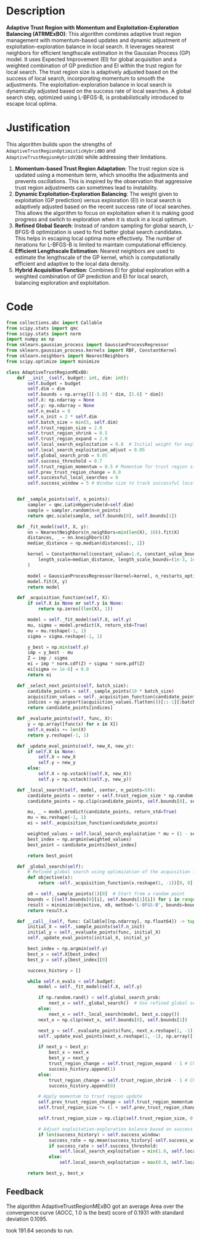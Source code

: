 # Description
**Adaptive Trust Region with Momentum and Exploitation-Exploration Balancing (ATRMExBO)**: This algorithm combines adaptive trust region management with momentum-based updates and dynamic adjustment of exploitation-exploration balance in local search. It leverages nearest neighbors for efficient lengthscale estimation in the Gaussian Process (GP) model. It uses Expected Improvement (EI) for global acquisition and a weighted combination of GP prediction and EI within the trust region for local search. The trust region size is adaptively adjusted based on the success of local search, incorporating momentum to smooth the adjustments. The exploitation-exploration balance in local search is dynamically adjusted based on the success rate of local searches. A global search step, optimized using L-BFGS-B, is probabilistically introduced to escape local optima.

# Justification
This algorithm builds upon the strengths of `AdaptiveTrustRegionOptimisticHybridBO` and `AdaptiveTrustRegionHybridV2BO` while addressing their limitations.
1.  **Momentum-based Trust Region Adaptation**: The trust region size is updated using a momentum term, which smooths the adjustments and prevents oscillations. This is inspired by the observation that aggressive trust region adjustments can sometimes lead to instability.
2.  **Dynamic Exploitation-Exploration Balancing**: The weight given to exploitation (GP prediction) versus exploration (EI) in local search is adaptively adjusted based on the recent success rate of local searches. This allows the algorithm to focus on exploitation when it is making good progress and switch to exploration when it is stuck in a local optimum.
3.  **Refined Global Search**: Instead of random sampling for global search, L-BFGS-B optimization is used to find better global search candidates. This helps in escaping local optima more effectively. The number of iterations for L-BFGS-B is limited to maintain computational efficiency.
4.  **Efficient Lengthscale Estimation**: Nearest neighbors are used to estimate the lengthscale of the GP kernel, which is computationally efficient and adaptive to the local data density.
5.  **Hybrid Acquisition Function**: Combines EI for global exploration with a weighted combination of GP prediction and EI for local search, balancing exploration and exploitation.

# Code
```python
from collections.abc import Callable
from scipy.stats import qmc
from scipy.stats import norm
import numpy as np
from sklearn.gaussian_process import GaussianProcessRegressor
from sklearn.gaussian_process.kernels import RBF, ConstantKernel
from sklearn.neighbors import NearestNeighbors
from scipy.optimize import minimize

class AdaptiveTrustRegionMExBO:
    def __init__(self, budget: int, dim: int):
        self.budget = budget
        self.dim = dim
        self.bounds = np.array([[-5.0] * dim, [5.0] * dim])
        self.X: np.ndarray = None
        self.y: np.ndarray = None
        self.n_evals = 0
        self.n_init = 2 * self.dim
        self.batch_size = min(5, self.dim)
        self.trust_region_size = 2.0
        self.trust_region_shrink = 0.5
        self.trust_region_expand = 2.0
        self.local_search_exploitation = 0.8  # Initial weight for exploitation in local search
        self.local_search_exploitation_adjust = 0.05
        self.global_search_prob = 0.05
        self.success_threshold = 0.7
        self.trust_region_momentum = 0.5 # Momentum for trust region size update
        self.prev_trust_region_change = 0.0
        self.successful_local_searches = 0
        self.success_window = 5 # Window size to track successful local searches


    def _sample_points(self, n_points):
        sampler = qmc.LatinHypercube(d=self.dim)
        sample = sampler.random(n=n_points)
        return qmc.scale(sample, self.bounds[0], self.bounds[1])

    def _fit_model(self, X, y):
        nn = NearestNeighbors(n_neighbors=min(len(X), 10)).fit(X)
        distances, _ = nn.kneighbors(X)
        median_distance = np.median(distances[:, 1])

        kernel = ConstantKernel(constant_value=1.0, constant_value_bounds=(1e-3, 1e3)) * RBF(
            length_scale=median_distance, length_scale_bounds=(1e-3, 1e3)
        )

        model = GaussianProcessRegressor(kernel=kernel, n_restarts_optimizer=0, alpha=1e-6)
        model.fit(X, y)
        return model

    def _acquisition_function(self, X):
        if self.X is None or self.y is None:
            return np.zeros((len(X), 1))

        model = self._fit_model(self.X, self.y)
        mu, sigma = model.predict(X, return_std=True)
        mu = mu.reshape(-1, 1)
        sigma = sigma.reshape(-1, 1)

        y_best = np.min(self.y)
        imp = y_best - mu
        Z = imp / sigma
        ei = imp * norm.cdf(Z) + sigma * norm.pdf(Z)
        ei[sigma <= 1e-6] = 0.0
        return ei

    def _select_next_points(self, batch_size):
        candidate_points = self._sample_points(10 * batch_size)
        acquisition_values = self._acquisition_function(candidate_points)
        indices = np.argsort(acquisition_values.flatten())[::-1][:batch_size]
        return candidate_points[indices]

    def _evaluate_points(self, func, X):
        y = np.array([func(x) for x in X])
        self.n_evals += len(X)
        return y.reshape(-1, 1)

    def _update_eval_points(self, new_X, new_y):
        if self.X is None:
            self.X = new_X
            self.y = new_y
        else:
            self.X = np.vstack((self.X, new_X))
            self.y = np.vstack((self.y, new_y))

    def _local_search(self, model, center, n_points=50):
        candidate_points = center + self.trust_region_size * np.random.uniform(-1, 1, size=(n_points, self.dim))
        candidate_points = np.clip(candidate_points, self.bounds[0], self.bounds[1])

        mu, _ = model.predict(candidate_points, return_std=True)
        mu = mu.reshape(-1, 1)
        ei = self._acquisition_function(candidate_points)

        weighted_values = self.local_search_exploitation * mu + (1 - self.local_search_exploitation) * (-ei)
        best_index = np.argmin(weighted_values)
        best_point = candidate_points[best_index]

        return best_point

    def _global_search(self):
        # Refined global search using optimization of the acquisition function
        def objective(x):
            return -self._acquisition_function(x.reshape(1, -1))[0, 0]

        x0 = self._sample_points(1)[0]  # Start from a random point
        bounds = [(self.bounds[0][i], self.bounds[1][i]) for i in range(self.dim)]
        result = minimize(objective, x0, method='L-BFGS-B', bounds=bounds, options={'maxiter': 5})  # Limited iterations
        return result.x

    def __call__(self, func: Callable[[np.ndarray], np.float64]) -> tuple[np.float64, np.array]:
        initial_X = self._sample_points(self.n_init)
        initial_y = self._evaluate_points(func, initial_X)
        self._update_eval_points(initial_X, initial_y)

        best_index = np.argmin(self.y)
        best_x = self.X[best_index]
        best_y = self.y[best_index][0]

        success_history = []

        while self.n_evals < self.budget:
            model = self._fit_model(self.X, self.y)

            if np.random.rand() < self.global_search_prob:
                next_x = self._global_search()  # Use refined global search
            else:
                next_x = self._local_search(model, best_x.copy())
            next_x = np.clip(next_x, self.bounds[0], self.bounds[1])

            next_y = self._evaluate_points(func, next_x.reshape(1, -1))[0, 0]
            self._update_eval_points(next_x.reshape(1, -1), np.array([[next_y]]))

            if next_y < best_y:
                best_x = next_x
                best_y = next_y
                trust_region_change = self.trust_region_expand - 1 # Change relative to current size
                success_history.append(1)
            else:
                trust_region_change = self.trust_region_shrink - 1 # Change relative to current size
                success_history.append(0)

            # Apply momentum to trust region update
            self.prev_trust_region_change = self.trust_region_momentum * self.prev_trust_region_change + (1 - self.trust_region_momentum) * trust_region_change
            self.trust_region_size *= (1 + self.prev_trust_region_change)

            self.trust_region_size = np.clip(self.trust_region_size, 0.1, 5.0)

            # Adjust exploitation-exploration balance based on success rate
            if len(success_history) > self.success_window:
                success_rate = np.mean(success_history[-self.success_window:])
                if success_rate > self.success_threshold:
                    self.local_search_exploitation = min(1.0, self.local_search_exploitation + self.local_search_exploitation_adjust)
                else:
                    self.local_search_exploitation = max(0.0, self.local_search_exploitation - self.local_search_exploitation_adjust)

        return best_y, best_x
```
## Feedback
 The algorithm AdaptiveTrustRegionMExBO got an average Area over the convergence curve (AOCC, 1.0 is the best) score of 0.1931 with standard deviation 0.1095.

took 191.64 seconds to run.